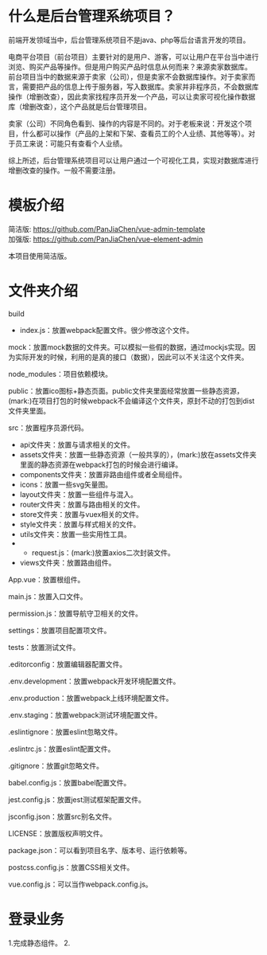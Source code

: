 # 什么是后台管理系统项目？
前端开发领域当中，后台管理系统项目不是java、php等后台语言开发的项目。

电商平台项目（前台项目）主要针对的是用户、游客，可以让用户在平台当中进行浏览、购买产品等操作。但是用户购买产品时信息从何而来？来源卖家数据库。  
前台项目当中的数据来源于卖家（公司），但是卖家不会数据库操作。对于卖家而言，需要把产品的信息上传于服务器，写入数据库。卖家并非程序员，不会数据库操作（增删改查），因此卖家找程序员开发一个产品，可以让卖家可视化操作数据库（增删改查），这个产品就是后台管理项目。

卖家（公司）不同角色看到、操作的内容是不同的。对于老板来说：开发这个项目，什么都可以操作（产品的上架和下架、查看员工的个人业绩、其他等等）。对于员工来说：可能只有查看个人业绩。

综上所述，后台管理系统项目可以让用户通过一个可视化工具，实现对数据库进行增删改查的操作。一般不需要注册。


# 模板介绍
简洁版: <https://github.com/PanJiaChen/vue-admin-template>  
加强版: <https://github.com/PanJiaChen/vue-element-admin>  

本项目使用简洁版。  


# 文件夹介绍
build  
* index.js：放置webpack配置文件。很少修改这个文件。

mock：放置mock数据的文件夹。可以模拟一些假的数据，通过mockjs实现。因为实际开发的时候，利用的是真的接口（数据），因此可以不关注这个文件夹。

node_modules：项目依赖模块。

public：放置ico图标+静态页面。public文件夹里面经常放置一些静态资源，(mark:)在项目打包的时候webpack不会编译这个文件夹，原封不动的打包到dist文件夹里面。

src：放置程序员源代码。  
* api文件夹：放置与请求相关的文件。  
* assets文件夹：放置一些静态资源（一般共享的），(mark:)放在assets文件夹里面的静态资源在webpack打包的时候会进行编译。  
* components文件夹：放置非路由组件或者全局组件。  
* icons：放置一些svg矢量图。  
* layout文件夹：放置一些组件与混入。  
* router文件夹：放置与路由相关的文件。  
* store文件夹：放置与vuex相关的文件。  
* style文件夹：放置与样式相关的文件。  
* utils文件夹：放置一些实用性工具。  
* * request.js：(mark:)放置axios二次封装文件。  
* views文件夹：放置路由组件。  

App.vue：放置根组件。

main.js：放置入口文件。

permission.js：放置导航守卫相关的文件。

settings：放置项目配置项文件。

tests：放置测试文件。

.editorconfig：放置编辑器配置文件。

.env.development：放置webpack开发环境配置文件。

.env.production：放置webpack上线环境配置文件。 

.env.staging：放置webpack测试环境配置文件。

.eslintignore：放置eslint忽略文件。

.eslintrc.js：放置eslint配置文件。

.gitignore：放置git忽略文件。

babel.config.js：放置babel配置文件。

jest.config.js：放置jest测试框架配置文件。

jsconfig.json：放置src别名文件。

LICENSE：放置版权声明文件。

package.json：可以看到项目名字、版本号、运行依赖等。

postcss.config.js：放置CSS相关文件。

vue.config.js：可以当作webpack.config.js。


# 登录业务
1.完成静态组件。
2.
